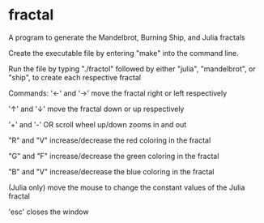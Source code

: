 # fractal
A program to generate the Mandelbrot, Burning Ship, and Julia fractals

Create the executable file by entering "make" into the command line.

Run the file by typing "./fractol" followed by either "julia", "mandelbrot", or "ship", to create each respective fractal

Commands:
'←' and '→' move the fractal right or left respectively

'↑' and '↓' move the fractal down or up respectively

'+' and '-' OR scroll wheel up/down zooms in and out

"R" and "V" increase/decrease the red coloring in the fractal

"G" and "F" increase/decrease the green coloring in the fractal

"B" and "V" increase/decrease the blue coloring in the fractal

(Julia only) move the mouse to change the constant values of the Julia fractal

'esc' closes the window
